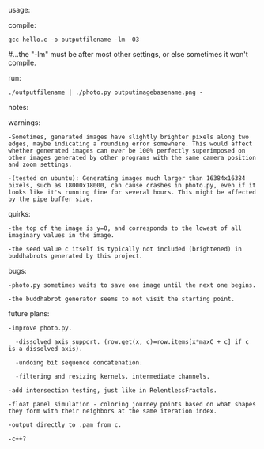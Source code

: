 


usage:

  compile:
    
    gcc hello.c -o outputfilename -lm -O3

  #...the "-lm" must be after most other settings, or else sometimes it won't compile.

  run:

    ./outputfilename | ./photo.py outputimagebasename.png -
    
notes:
  
  warnings:
  
    -Sometimes, generated images have slightly brighter pixels along two edges, maybe indicating a rounding error somewhere. This would affect whether generated images can ever be 100% perfectly superimposed on other images generated by other programs with the same camera position and zoom settings.
  
    -(tested on ubuntu): Generating images much larger than 16384x16384 pixels, such as 18000x18000, can cause crashes in photo.py, even if it looks like it's running fine for several hours. This might be affected by the pipe buffer size.

  quirks:

    -the top of the image is y=0, and corresponds to the lowest of all imaginary values in the image.

    -the seed value c itself is typically not included (brightened) in buddhabrots generated by this project.
    
  bugs:
    
    -photo.py sometimes waits to save one image until the next one begins.
    
    -the buddhabrot generator seems to not visit the starting point.

  future plans:
  
    -improve photo.py.
    
      -dissolved axis support. (row.get(x, c)=row.items[x*maxC + c] if c is a dissolved axis).
      
      -undoing bit sequence concatenation.
      
      -filtering and resizing kernels. intermediate channels.
    
    -add intersection testing, just like in RelentlessFractals.
    
    -float panel simulation - coloring journey points based on what shapes they form with their neighbors at the same iteration index.
    
    -output directly to .pam from c.
    
    -c++?